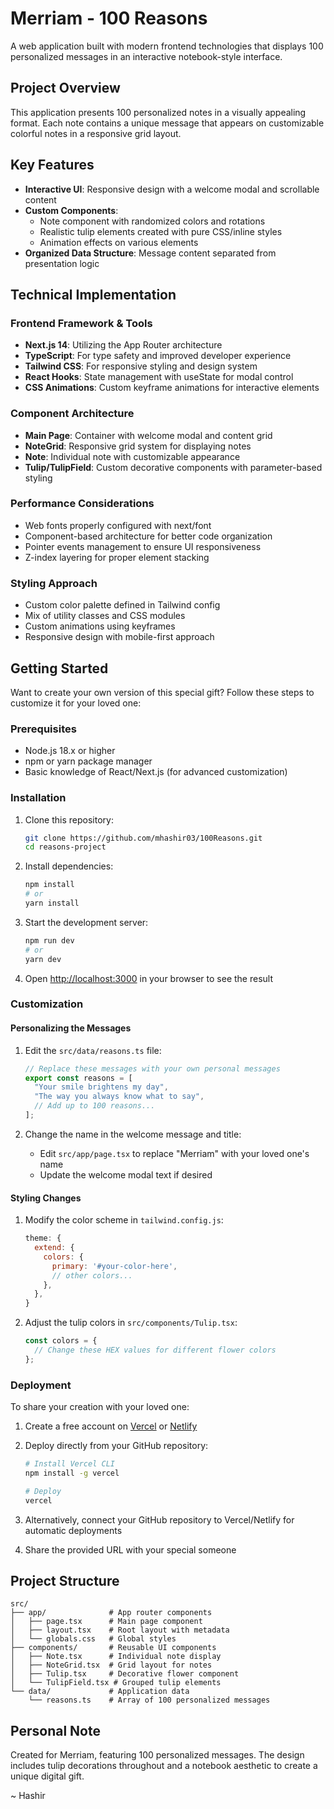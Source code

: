 # Merriam - 100 Reasons

A web application built with modern frontend technologies that displays 100 personalized messages in an interactive notebook-style interface.

## Project Overview

This application presents 100 personalized notes in a visually appealing format. Each note contains a unique message that appears on customizable colorful notes in a responsive grid layout.

## Key Features

- **Interactive UI**: Responsive design with a welcome modal and scrollable content
- **Custom Components**: 
  - Note component with randomized colors and rotations
  - Realistic tulip elements created with pure CSS/inline styles
  - Animation effects on various elements
- **Organized Data Structure**: Message content separated from presentation logic

## Technical Implementation

### Frontend Framework & Tools
- **Next.js 14**: Utilizing the App Router architecture
- **TypeScript**: For type safety and improved developer experience
- **Tailwind CSS**: For responsive styling and design system
- **React Hooks**: State management with useState for modal control
- **CSS Animations**: Custom keyframe animations for interactive elements

### Component Architecture
- **Main Page**: Container with welcome modal and content grid
- **NoteGrid**: Responsive grid system for displaying notes
- **Note**: Individual note with customizable appearance
- **Tulip/TulipField**: Custom decorative components with parameter-based styling

### Performance Considerations
- Web fonts properly configured with next/font
- Component-based architecture for better code organization
- Pointer events management to ensure UI responsiveness
- Z-index layering for proper element stacking

### Styling Approach
- Custom color palette defined in Tailwind config
- Mix of utility classes and CSS modules
- Custom animations using keyframes
- Responsive design with mobile-first approach

## Getting Started

Want to create your own version of this special gift? Follow these steps to customize it for your loved one:

### Prerequisites

- Node.js 18.x or higher
- npm or yarn package manager
- Basic knowledge of React/Next.js (for advanced customization)

### Installation

1. Clone this repository:
   ```bash
   git clone https://github.com/mhashir03/100Reasons.git
   cd reasons-project
   ```

2. Install dependencies:
   ```bash
   npm install
   # or
   yarn install
   ```

3. Start the development server:
   ```bash
   npm run dev
   # or
   yarn dev
   ```

4. Open [http://localhost:3000](http://localhost:3000) in your browser to see the result

### Customization

#### Personalizing the Messages

1. Edit the `src/data/reasons.ts` file:
   ```typescript
   // Replace these messages with your own personal messages
   export const reasons = [
     "Your smile brightens my day",
     "The way you always know what to say",
     // Add up to 100 reasons...
   ];
   ```

2. Change the name in the welcome message and title:
   - Edit `src/app/page.tsx` to replace "Merriam" with your loved one's name
   - Update the welcome modal text if desired

#### Styling Changes

1. Modify the color scheme in `tailwind.config.js`:
   ```javascript
   theme: {
     extend: {
       colors: {
         primary: '#your-color-here',
         // other colors...
       },
     },
   }
   ```

2. Adjust the tulip colors in `src/components/Tulip.tsx`:
   ```typescript
   const colors = {
     // Change these HEX values for different flower colors
   };
   ```

### Deployment

To share your creation with your loved one:

1. Create a free account on [Vercel](https://vercel.com) or [Netlify](https://netlify.com)

2. Deploy directly from your GitHub repository:
   ```bash
   # Install Vercel CLI
   npm install -g vercel
   
   # Deploy
   vercel
   ```

3. Alternatively, connect your GitHub repository to Vercel/Netlify for automatic deployments

4. Share the provided URL with your special someone

## Project Structure

```
src/
├── app/              # App router components
│   ├── page.tsx      # Main page component
│   ├── layout.tsx    # Root layout with metadata
│   └── globals.css   # Global styles
├── components/       # Reusable UI components
│   ├── Note.tsx      # Individual note display
│   ├── NoteGrid.tsx  # Grid layout for notes
│   ├── Tulip.tsx     # Decorative flower component
│   └── TulipField.tsx # Grouped tulip elements
└── data/             # Application data
    └── reasons.ts    # Array of 100 personalized messages
```

## Personal Note

Created for Merriam, featuring 100 personalized messages. The design includes tulip decorations throughout and a notebook aesthetic to create a unique digital gift.

~ Hashir
